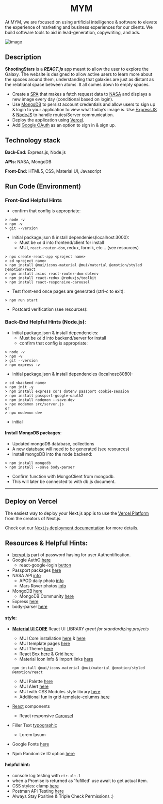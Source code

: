 <h1 align="center"> MYM </h1>

At MYM, we are focused on using artificial intelligence &amp; software to elevate the experience of marketing and business experiences for our clients. We build software tools to aid in lead-generation, copywriting, and ads.

![image](https://github.com/Nelson00011/MYM/assets/112737682/bdd30245-00ce-4b32-abd3-12a51c415bc8)

## Description
**ShootingStars** is a ***REACT.js*** app meant to allow the user to explore the Galaxy. The website is designed to allow active users to learn more about the spaces around them, understanding that galaxies are just as distant as the relational space between atoms. It all comes down to empty spaces. 

-  Create a [SPA](https://geekflare.com/single-page-applications/) that makes a fetch request data to [NASA](https://www.nasa.gov/multimedia/imagegallery/index.html) and displays a new image every day (conditional based on login).
- Use [MongoDB](https://www.mongodb.com/docs/drivers/node/current/quick-start/) to persist account credentials and allow users to sign up & login to your application to view what today’s image is. Use [ExpressJS](https://expressjs.com/) & [NodeJS](https://nodejs.org/en) to handle routes/Server communication.
- Deploy the application using [Vercel](https://vercel.com/).
- Add [Google OAuth](https://developers.google.com/identity/sign-in/web/sign-in) as an option to sign in & sign up. 

## Technology stack
**Back-End:** Express.js, Node.js

**APIs:** NASA, MongoDB 

**Front-End:** HTML5, CSS, Material UI, Javascript


## Run Code (Environment)

### Front-End Helpful Hints 
- confirm that config is appropriate:
```
> node -v
> npm -v
> git --version
```

- Initial package.json & install dependenies(localhost:3000):
    - Must be `cd`'d into frontend/client for install
    - MUI, `react-router-dom`, redux, formik, etc... (see resources)
```
> npx create-react-app <project name>
> cd <project name>
> npm install @mui/icons-material @mui/material @emotion/styled @emotion/react
> npm install axios react-router-dom dotenv
> npm install react-redux @reduxjs/toolkit
> npm install react-responsive-carousel
```
- Test front-end once pages are generated (ctrl-c to exit):
```
> npm run start
```

- Postcard verification (see resources):



### Back-End Helpful Hints (Node.js):
- Initial package.json & install dependencies:
    - Must be `cd`'d into backend/server for install
    - confirm that config is appropriate:
```
> node -v
> npm -v
> git --version
> npm express -v 
```
- Initial package.json & install dependencies (localhost:8080):
```
> cd <backend name>
> npm init -y
> npm install express cors dotenv passport cookie-session
> npm install passport-google-oauth2
> npm install nodemon --save-dev
> npx nodemon src/server.js 
or 
> npx nodemon dev
```
- initial


#### Install MongoDB packages:
- Updated mongoDB database, collections
- A new database will need to be generated (see resources)
- Install mongoDB into the node backend:

```
> npm install mongodb
> npm install --save body-parser
```
- Confirm function with MongoClient from mongodb.
- This will later be connected to with db.js document.


--------------------------
## Deploy on Vercel

The easiest way to deploy your Next.js app is to use the [Vercel Platform](https://vercel.com/new?utm_medium=default-template&filter=next.js&utm_source=create-next-app&utm_campaign=create-next-app-readme) from the creators of Next.js.

Check out our [Next.js deployment documentation](https://nextjs.org/docs/deployment) for more details.

## Resources & Helpful Hints:

- [bcrypt.js](https://www.npmjs.com/package/bcryptjs) part of password hasing for user Authentification. 
- Google AuthO [here](https://developers.google.com/identity/sign-in/web/sign-in)
    - react-google-login [button](https://www.npmjs.com/package/react-google-login)
- Passport packages [here](https://www.passportjs.org/packages/passport-google-oauth2/)
- NASA API [info](https://api.nasa.gov/)
    - APOD daily photo [info](https://api.nasa.gov/?ref=its-foss)
    - Mars Rover photos [info](https://api.nasa.gov/?ref=its-foss#authentication)
- MongoDB [here]()
    - MongoDB Community [here](https://www.mongodb.com/docs/manual/tutorial/install-mongodb-on-windows/)
- Express [here](https://expressjs.com/)
- body-parser [here](https://www.npmjs.com/package/body-parser)





#### **style:** 
- **[Material UI CORE](https://mui.com/)** React UI LIBRARY *great for standardizing projects*
    - MUI Core installation [here](https://www.npmjs.com/package/@mui/material) & [here](https://mui.com/material-ui/getting-started/installation/)
    - MUI template pages [here](https://mui.com/material-ui/getting-started/templates/)
    - MUI Theme [here](https://mui.com/material-ui/customization/theming/)
    - React Box [here](https://mui.com/material-ui/react-box/) & Grid [here](https://mui.com/material-ui/react-grid/)
    - Material Icon Info & Import links [here](https://mui.com/material-ui/material-icons/)
    ```
    npm install @mui/icons-material @mui/material @emotion/styled @emotion/react
    ```
    - MUI Palette [here](https://mui.com/material-ui/customization/palette/)
    - MUI Alert [here](https://mui.com/material-ui/react-alert/)
    - MUI with CSS Modules style library [here](https://mui.com/material-ui/guides/interoperability/)
    - Additional fun in grid-template-columns [here](https://developer.mozilla.org/en-US/docs/Web/CSS/grid-template-columns)

- [React](https://react.dev/) components
    - React responsive [Carousel](https://www.npmjs.com/package/react-responsive-carousel)
- Filler Text [typographic](https://generator.lorem-ipsum.info/)
    - Lorem Ipsum 
- Google Fonts [here](https://fonts.google.com/)
- Npm Randomize ID option [here](https://www.npmjs.com/package/uuid)

#### **helpful hint:** 
- console log testing with `ctr-alt-l` 
- when a Promise is returned as 'fufilled' use await to get actual item.
- CSS styles: clamp [here](https://developer.mozilla.org/en-US/docs/Web/CSS/clamp)
- Postman API Testing [here](https://www.postman.com/)
- Always Stay Positive & Triple Check Permissions :)

<!-- 
Calling process.env. VARIABLE NAME 

-->
